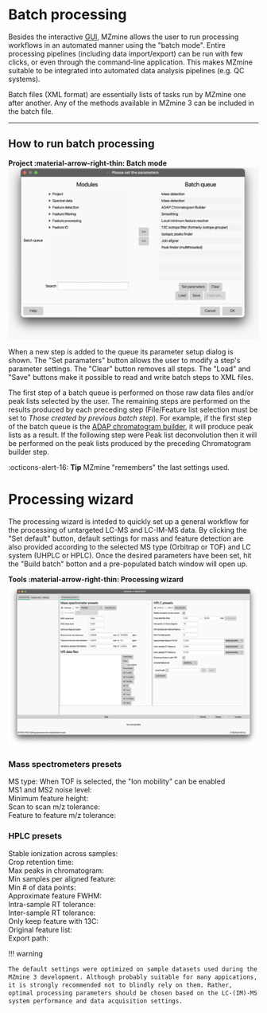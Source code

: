# **Batch processing**

Besides the interactive [GUI](../../main-window-overview.md), MZmine allows the user to run processing workflows in an automated manner using the "batch mode". Entire processing pipelines (including data import/export) can be run with few clicks, or even through the command-line application. This makes MZmine suitable to be integrated into automated data analysis pipelines (e.g. QC systems).

Batch files (XML format) are essentially lists of tasks run by MZmine one after another. Any of the methods available in MZmine 3 can be included in the batch file.

---
## **How to run batch processing**

**Project :material-arrow-right-thin: Batch mode**
![batch-mode](batch_mode.png)

When a new step is added to the queue its parameter setup dialog is shown. The "Set paramaters" button allows the user to modify a step's parameter settings. The "Clear" button removes all steps. The "Load" and "Save" buttons make it possible to read and write batch steps to XML files.

The first step of a batch queue is performed on those raw data files and/or peak lists selected by the user. The remaining steps are performed on the results produced by each preceding step (File/Feature list selection must be set to _Those created by previous batch step_). For example, if the first step of the batch queue is the [ADAP chromatogram builder](../../module_docs/featdet_adap_chromatogram_builder/adap-chromatogram-builder.md), it will produce peak lists as a result. If the following step were Peak list deconvolution then it will be performed on the peak lists produced by the preceding Chromatogram builder step.

:octicons-alert-16: **Tip** MZmine "remembers" the last settings used.


# Processing wizard
The processing wizard is inteded to quickly set up a general workflow for the processing of untargeted LC-MS and LC-IM-MS data. By clicking the "Set default" button, default settings for mass and feature detection are also provided according to the selected MS type (Orbitrap or TOF) and LC system (UHPLC or HPLC). Once the desired parameters have been set, hit the "Build batch" botton and a pre-populated batch window will open up.

**Tools :material-arrow-right-thin: Processing wizard**
![wizard](processing_wizard.png)

 
### **Mass spectrometers presets**
MS type: When TOF is selected, the "Ion mobility" can be enabled <br>
MS1 and MS2 noise level: <br>
Minimum feature height: <br>
Scan to scan m/z tolerance: <br>
Feature to feature m/z tolerance: <br>

### **HPLC presets**
Stable ionization across samples: <br>
Crop retention time: <br>
Max peaks in chromatogram: <br>
Min samples per aligned feature: <br>
Min # of data points: <br>
Approximate feature FWHM: <br>
Intra-sample RT tolerance: <br>
Inter-sample RT tolerance: <br>
Only keep feature with 13C: <br>
Original feature list: <br>
Export path: <br>


!!! warning 

    The default settings were optimized on sample datasets used during the MZmine 3 development. Although probably suitable for many appications, it is strongly recommended not to blindly rely on them. Rather, optimal processing parameters should be chosen based on the LC-(IM)-MS system performance and data acquisition settings.

